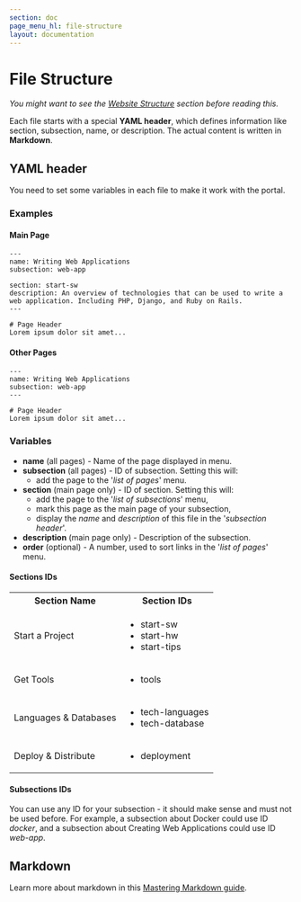 ```yaml
---
section: doc
page_menu_hl: file-structure
layout: documentation
---
```


# File Structure

*You might want to see the [Website Structure](/doc/structure.html) section before reading this.*

Each file starts with a special **YAML header**, which defines information like section, subsection, name, or description.
The actual content is written in **Markdown**.

## YAML header
You need to set some variables in each file to make it work with the portal.

### Examples

#### Main Page

```
---
name: Writing Web Applications
subsection: web-app

section: start-sw
description: An overview of technologies that can be used to write a web application. Including PHP, Django, and Ruby on Rails.
---

# Page Header
Lorem ipsum dolor sit amet...
```

#### Other Pages

```
---
name: Writing Web Applications
subsection: web-app
---

# Page Header
Lorem ipsum dolor sit amet...
```

### Variables
* **name** (all pages) - Name of the page displayed in menu.
* **subsection** (all pages) - ID of subsection. Setting this will:
  * add the page to the '*list of pages*' menu.
* **section** (main page only) - ID of section. Setting this will:
  * add the page to the '*list of subsections*' menu,
  * mark this page as the main page of your subsection,
  * display the *name* and *description* of this file in the '*subsection header*'.
* **description** (main page only) - Description of the subsection.
* **order** (optional) - A number, used to sort links in the '*list of pages*' menu.

#### Sections IDs

<div class="row">
  <div class="col-md-10">
    <table class="table table-striped table-bordered table-main">
      <tr>
        <th> Section Name </th>
        <th> Section IDs </th>
      </tr>
      <tr>
        <td> Start a Project </td>
        <td>
          <ul class="list-unstyled">
            <li>start-sw</li>
            <li>start-hw</li>
            <li>start-tips</li>
          </ul>
        </td>
      </tr>
      <tr>
        <td> Get Tools </td>
        <td>
          <ul class="list-unstyled">
            <li>tools</li>
          </ul>
        </td>
      </tr>
      <tr>
        <td> Languages & Databases </td>
        <td>
          <ul class="list-unstyled">
            <li>tech-languages</li>
            <li>tech-database</li>
          </ul>
        </td>
      </tr>
      <tr>
        <td> Deploy & Distribute </td>
        <td>
          <ul class="list-unstyled">
            <li>deployment</li>
          </ul>
        </td>
      </tr>
    </table>
  </div>
</div>

#### Subsections IDs
You can use any ID for your subsection - it should make sense and must not be used before. For example, a subsection about Docker could use ID *docker*, and a subsection about Creating Web Applications could use ID *web-app*.

## Markdown
Learn more about markdown in this [Mastering Markdown guide](https://guides.github.com/features/mastering-markdown/).
